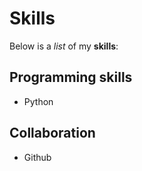 # Skills 

Below is a _list_ of my **skills**: 

## Programming skills 
- Python

## Collaboration
- Github
